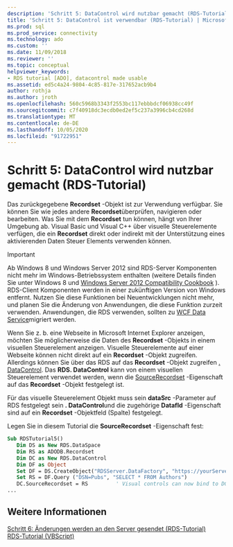 ```yaml
---
description: 'Schritt 5: DataControl wird nutzbar gemacht (RDS-Tutorial)'
title: 'Schritt 5: DataControl ist verwendbar (RDS-Tutorial) | Microsoft-Dokumentation'
ms.prod: sql
ms.prod_service: connectivity
ms.technology: ado
ms.custom: ''
ms.date: 11/09/2018
ms.reviewer: ''
ms.topic: conceptual
helpviewer_keywords:
- RDS tutorial [ADO], datacontrol made usable
ms.assetid: ed5c4a24-9804-4c85-817e-317652acb9b4
author: rothja
ms.author: jroth
ms.openlocfilehash: 560c5968b3343f2553bc117ebbbdcf06938cc49f
ms.sourcegitcommit: c7f40918dc3ecdb0ed2ef5c237a3996cb4cd268d
ms.translationtype: MT
ms.contentlocale: de-DE
ms.lasthandoff: 10/05/2020
ms.locfileid: "91722951"
---
```

# <a name="step-5-datacontrol-is-made-usable-rds-tutorial"></a>Schritt 5: DataControl wird nutzbar gemacht (RDS-Tutorial)
Das zurückgegebene **Recordset** -Objekt ist zur Verwendung verfügbar. Sie können Sie wie jedes andere **Recordset**überprüfen, navigieren oder bearbeiten. Was Sie mit dem **Recordset** tun können, hängt von Ihrer Umgebung ab. Visual Basic und Visual C++ über visuelle Steuerelemente verfügen, die ein **Recordset** direkt oder indirekt mit der Unterstützung eines aktivierenden Daten Steuer Elements verwenden können.  
  
> [!IMPORTANT]
>  Ab Windows 8 und Windows Server 2012 sind RDS-Server Komponenten nicht mehr im Windows-Betriebssystem enthalten (weitere Details finden Sie unter Windows 8 und [Windows Server 2012 Compatibility Cookbook](https://www.microsoft.com/download/details.aspx?id=27416) ). RDS-Client Komponenten werden in einer zukünftigen Version von Windows entfernt. Nutzen Sie diese Funktionen bei Neuentwicklungen nicht mehr, und planen Sie die Änderung von Anwendungen, die diese Funktion zurzeit verwenden. Anwendungen, die RDS verwenden, sollten zu [WCF Data Service](/dotnet/framework/wcf/)migriert werden.  
  
 Wenn Sie z. b. eine Webseite in Microsoft Internet Explorer anzeigen, möchten Sie möglicherweise die Daten des **Recordset** -Objekts in einem visuellen Steuerelement anzeigen. Visuelle Steuerelemente auf einer Webseite können nicht direkt auf ein **Recordset** -Objekt zugreifen. Allerdings können Sie über das RDS auf das **Recordset** -Objekt zugreifen [. DataControl](../../reference/rds-api/datacontrol-object-rds.md). Das **RDS. DataControl** kann von einem visuellen Steuerelement verwendet werden, wenn die [SourceRecordset](../../reference/rds-api/recordset-sourcerecordset-properties-rds.md) -Eigenschaft auf das **Recordset** -Objekt festgelegt ist.  
  
 Für das visuelle Steuerelement Objekt muss sein **dataSrc** -Parameter auf RDS festgelegt sein **. DataControl**und die zugehörige **Datafld** -Eigenschaft sind auf ein **Recordset** -Objektfeld (Spalte) festgelegt.  
  
 Legen Sie in diesem Tutorial die **SourceRecordset** -Eigenschaft fest:  
  
```vb
Sub RDSTutorial5()  
   Dim DS as New RDS.DataSpace  
   Dim RS as ADODB.Recordset  
   Dim DC as New RDS.DataControl  
   Dim DF as Object  
   Set DF = DS.CreateObject("RDSServer.DataFactory", "https://yourServer")  
   Set RS = DF.Query ("DSN=Pubs", "SELECT * FROM Authors")  
   DC.SourceRecordset = RS         ' Visual controls can now bind to DC.  
...  
```  
  
## <a name="see-also"></a>Weitere Informationen  
 [Schritt 6: Änderungen werden an den Server gesendet (RDS-Tutorial)](./step-6-changes-are-sent-to-the-server-rds-tutorial.md)   
 [RDS-Tutorial (VBScript)](./rds-tutorial-vbscript.md)